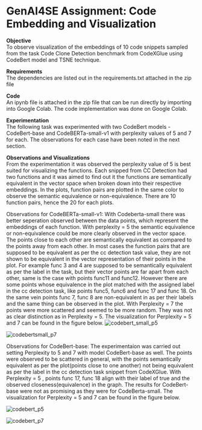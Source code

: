 # GenAI4SE Assignment: Code Embedding and Visualization

**Objective** <br>
To observe visualization of the embeddings of 10 code snippets sampled from the task Code Clone Detection benchmark from CodeXGlue using CodeBert model and TSNE technique. 

**Requirements** <br>
The dependencies are listed out in the requirements.txt attached in the zip file

**Code** <br>
An ipynb file is attached in the zip file that can be run directly by importing into Google Colab. The code implementation was done on Google Colab.

**Experimentation** <br>
The following task was experimented with two CodeBert models - CodeBert-base and CodeBERTa-small-v1 with perplexity values of 5 and 7 for each. The observations for each case have been noted in the next section.

**Observations and Visualizations** <br>
From the experimentation it was observed the perplexity value of 5 is best suited for visualizing the functions. Each snipped from CC Detection had two functions and it was aimed to find out it the functions are semantically equivalent in the vector space when broken down into their respective embeddings. In the plots, function pairs are plotted in the same color to observe the semantic equivalence or non-equivalence. There are 10 function pairs, hence the 20 for each plots. 

Observations for CodeBERTa-small-v1:
With Codeberta-small there was better seperation observed between the data points, which represent the embeddings of each function. With perplexity = 5 the semantic equivalence or non-equivalence could be more clearly observed in the vector space. The points close to each other are semantically equivalent as compared to the points away from each other. In most cases the function pairs that are supposed to be equivalent as per the cc detection task value, they are not shown to be equivalent in the vector representation of their points in the plot. For example func 3 and 4 are supposed to be semantically equivalent as per the label in the task, but their vector points are far apart from each other, same is the case with points func11 and func12. However there are some points whose equivalence in the plot matched with the assigned label in the cc detection task, like points func5, func6 and func 17 and func 18. On the same vein points func 7, func 8 are non-equivalent in as per their labels and the same thing can be observed in the plot. With Perplexity = 7 the points were more scattered and seemed to be more random. They was not as clear distinction as in Perplexity = 5. The visualization for Perplexity = 5 and 7 can be found in the figure below.
![codebert_small_p5](https://github.com/pankajthakurncsu/GenAI4SE_Assignment1/assets/142834390/158df04a-d678-4f44-89d2-4113d9fed0ac)


![codebertsmall_p7](https://github.com/pankajthakurncsu/GenAI4SE_Assignment1/assets/142834390/277222d3-8f19-4e14-88b1-8c984954b379)

Observations for CodeBert-base:
The experimentaion was carried out setting Perplexity to 5 and 7 with model CodeBert-base as well. The points were observed to be scattered in general, with the points semantically equivalent as per the plot(points close to one another) not being equivalent as per the label in the cc detection task snippet from CodeXGlue. With Perplexity = 5 , points func 17, func 18 align with their label of true and the observed closeness(equivalence) in the graph. The results for CodeBert-base were not as promising as they were for CodeBerta-small.
The visualization for Perplexity = 5 and 7 can be found in the figure below.


![codebert_p5](https://github.com/pankajthakurncsu/GenAI4SE_Assignment1/assets/142834390/043b1708-94b1-4fbb-8f52-9a8aa6f90f36)




![codebert_p7](https://github.com/pankajthakurncsu/GenAI4SE_Assignment1/assets/142834390/02c34677-4cee-438e-841c-68cf7499a63b)
